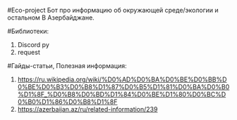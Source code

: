 #Eco-project
Бот про информацию об окружающей среде/экологии и остальном В Азербайджане.

#Библиотеки:
1) Discord py
2) request


#Гайды-статьи, Полезная информация:
1) https://ru.wikipedia.org/wiki/%D0%AD%D0%BA%D0%BE%D0%BB%D0%BE%D0%B3%D0%B8%D1%87%D0%B5%D1%81%D0%BA%D0%B0%D1%8F_%D0%B8%D0%BD%D1%84%D0%BE%D1%80%D0%BC%D0%B0%D1%86%D0%B8%D1%8F
2) https://azerbaijan.az/ru/related-information/239
